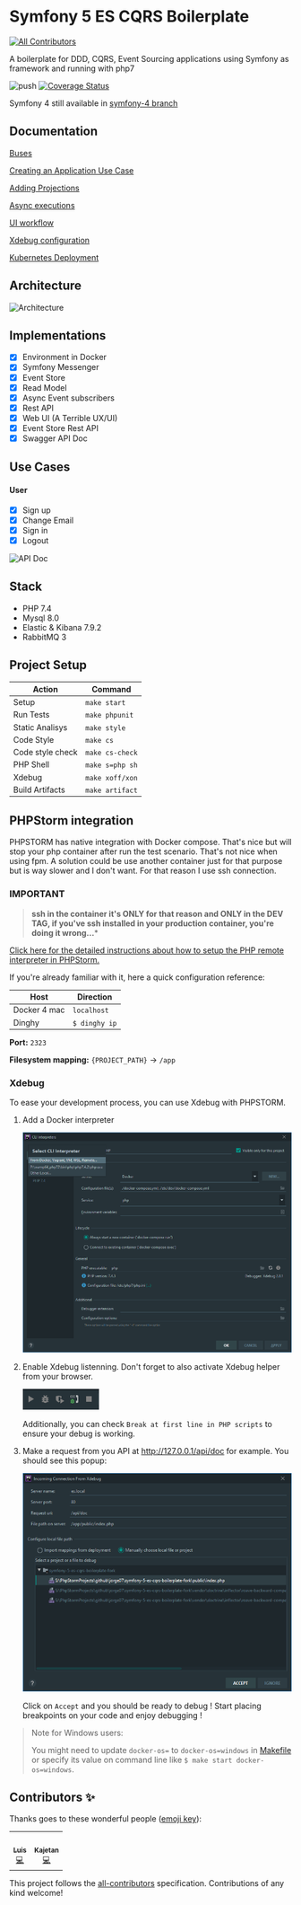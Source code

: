 # Symfony 5 ES CQRS Boilerplate
<!-- ALL-CONTRIBUTORS-BADGE:START - Do not remove or modify this section -->
[![All Contributors](https://img.shields.io/badge/all_contributors-2-orange.svg?style=flat-square)](#contributors-)
<!-- ALL-CONTRIBUTORS-BADGE:END -->

A boilerplate for DDD, CQRS, Event Sourcing applications using Symfony as framework and running with php7

![push](https://github.com/jorge07/symfony-5-es-cqrs-boilerplate/workflows/push/badge.svg)
[![Coverage Status](https://coveralls.io/repos/github/jorge07/symfony-5-es-cqrs-boilerplate/badge.svg?branch=symfony-5)](https://coveralls.io/github/jorge07/symfony-5-es-cqrs-boilerplate)

Symfony 4 still available in [symfony-4 branch](https://github.com/jorge07/symfony-5-es-cqrs-boilerplate/tree/symfony-4)

## Documentation

[Buses](https://github.com/jorge07/symfony-5-es-cqrs-boilerplate/tree/master/doc/GetStarted/Buses.md)

[Creating an Application Use Case](https://github.com/jorge07/symfony-5-es-cqrs-boilerplate/tree/master/doc/GetStarted/UseCases.md)

[Adding Projections](https://github.com/jorge07/symfony-5-es-cqrs-boilerplate/tree/master/doc/GetStarted/Projections.md)

[Async executions](https://github.com/jorge07/symfony-5-es-cqrs-boilerplate/tree/master/doc/GetStarted/Async.md)

[UI workflow](https://github.com/jorge07/symfony-5-es-cqrs-boilerplate/blob/master/doc/Workflow.md)

[Xdebug configuration](https://github.com/jorge07/symfony-5-es-cqrs-boilerplate/blob/master/doc/GetStarted/Xdebug.md)

[Kubernetes Deployment](https://github.com/jorge07/symfony-5-es-cqrs-boilerplate/blob/master/doc/Deployment.md)

## Architecture

![Architecture](https://i.imgur.com/SzHgMft.png)

## Implementations

- [x] Environment in Docker
- [x] Symfony Messenger
- [x] Event Store
- [x] Read Model
- [x] Async Event subscribers
- [x] Rest API
- [x] Web UI (A Terrible UX/UI)
- [x] Event Store Rest API 
- [x] Swagger API Doc

## Use Cases

#### User
- [x] Sign up
- [x] Change Email
- [x] Sign in
- [x] Logout

![API Doc](https://i.imgur.com/DBZsPlE.png)

## Stack

- PHP 7.4
- Mysql 8.0
- Elastic & Kibana 7.9.2
- RabbitMQ 3

## Project Setup


|    Action        	|     Command    |
|------------------	|---------------	|
|  Setup 	          | `make start`   |
|  Run Tests       	| `make phpunit` |
|  Static Analisys 	| `make style`  	|
|  Code Style      	| `make cs`     	|
|  Code style check	| `make cs-check`|
|  PHP Shell 	      | `make s=php sh`|
|  Xdebug 	         | `make xoff/xon`|
|  Build Artifacts   | `make artifact`|

## PHPStorm integration

PHPSTORM has native integration with Docker compose. That's nice but will stop your php container after run the test scenario. That's not nice when using fpm. A solution could be use another container just for that purpose but is way slower and I don't want. For that reason I use ssh connection.

### IMPORTANT

> **ssh in the container it's ONLY for that reason and ONLY in the DEV TAG, if you've ssh installed in your production container, you're doing it wrong...***

[Click here for the detailed instructions about how to setup the PHP remote interpreter in PHPStorm.](https://github.com/jorge07/alpine-php/blob/master/doc/IDE.md)

If you're already familiar with it, here a quick configuration reference:

|    Host          	|    Direction  |
|------------------	|--------------	|
|  Docker 4 mac 	   | `localhost`   |
|  Dinghy       	   | `$ dinghy ip` |

**Port:** `2323`

**Filesystem mapping:** `{PROJECT_PATH}` -> `/app`

### Xdebug

To ease your development process, you can use Xdebug with PHPSTORM.

1. Add a Docker interpreter

   ![Docker PHP interpreter](doc/docker-php-interpreter.png)

2. Enable Xdebug listenning. Don't forget to also activate Xdebug helper from your browser.
   
   ![Xdebug activation](doc/xdebug-activation.png)
   
   Additionally, you can check `Break at first line in PHP scripts` to ensure your debug is working.

3. Make a request from you API at http://127.0.0.1/api/doc for example. You should see this popup:

   ![Xdebug mapping](doc/xdebug-mapping.png)
   
   Click on `Accept` and you should be ready to debug ! Start placing breakpoints on your code and enjoy debugging !

> Note for Windows users:
>
> You might need to update `docker-os=` to `docker-os=windows` in [Makefile](makefile)
> or specify its value on command line like `$ make start docker-os=windows`.

## Contributors ✨

Thanks goes to these wonderful people ([emoji key](https://allcontributors.org/docs/en/emoji-key)):

<!-- ALL-CONTRIBUTORS-LIST:START - Do not remove or modify this section -->
<!-- prettier-ignore-start -->
<!-- markdownlint-disable -->
<table>
  <tr>
    <td align="center"><a href="http://tacon.eu"><img src="https://avatars2.githubusercontent.com/u/2017676?v=4" width="100px;" alt=""/><br /><sub><b>Luis</b></sub></a><br /><a href="https://github.com/jorge07/symfony-5-es-cqrs-boilerplate/commits?author=Lutacon" title="Code">💻</a></td>
    <td align="center"><a href="https://github.com/cv65kr"><img src="https://avatars0.githubusercontent.com/u/9404962?v=4" width="100px;" alt=""/><br /><sub><b>Kajetan</b></sub></a><br /><a href="https://github.com/jorge07/symfony-5-es-cqrs-boilerplate/commits?author=cv65kr" title="Code">💻</a></td>
  </tr>
</table>

<!-- markdownlint-enable -->
<!-- prettier-ignore-end -->
<!-- ALL-CONTRIBUTORS-LIST:END -->

This project follows the [all-contributors](https://github.com/all-contributors/all-contributors) specification. Contributions of any kind welcome!